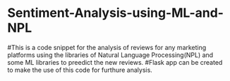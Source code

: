 # Sentiment-Analysis-using-ML-and-NPL
#This is a code snippet for the analysis of reviews for any marketing platforms using the libraries of Natural Language Processing(NPL) and some ML libraries to preedict the new reviews.
#Flask app can be created to make the use of this code for furthure analysis.
